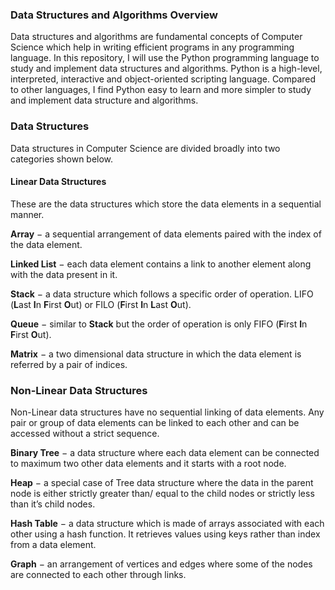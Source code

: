 ### Data Structures and Algorithms Overview
Data structures and algorithms are fundamental concepts of Computer Science which help in writing efficient programs in any programming language. In this repository, I will use the Python programming language to study and implement data structures and algorithms. Python is a high-level, interpreted, interactive and object-oriented scripting language. Compared to other languages, I find Python easy to learn and more simpler to study and implement data structure and algorithms.

### Data Structures

Data structures in Computer Science are divided broadly into two categories shown below. 

#### Linear Data Structures

These are the data structures which store the data elements in a sequential manner.

**Array** − a sequential arrangement of data elements paired with the index of the data element.

**Linked List** − each data element contains a link to another element along with the data present in it.

**Stack** − a data structure which follows a specific order of operation. LIFO (**L**ast **I**n **F**irst **O**ut) or FILO (**F**irst **I**n **L**ast **O**ut).

**Queue** − similar to **Stack** but the order of operation is only FIFO (**F**irst **I**n **F**irst **O**ut).

**Matrix** − a two dimensional data structure in which the data element is referred by a pair of indices.

### Non-Linear Data Structures

Non-Linear data structures have no sequential linking of data elements. Any pair or group of data elements can be linked to each other and can be accessed without a strict sequence.

**Binary Tree** − a data structure where each data element can be connected to maximum two other data elements and it starts with a root node.

**Heap** − a special case of Tree data structure where the data in the parent node is either strictly greater than/ equal to the child nodes or strictly less than it’s child nodes.

**Hash Table** − a data structure which is made of arrays associated with each other using a hash function. It retrieves values using keys rather than index from a data element.

**Graph** − an arrangement of vertices and edges where some of the nodes are connected to each other through links.


